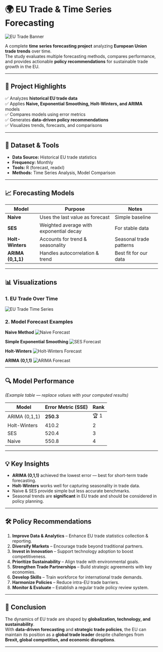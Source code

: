 # 🌍 EU Trade & Time Series Forecasting

![EU Trade Banner](images/banner.png) <!-- Optional: Add a banner image here -->

A complete **time series forecasting project** analyzing **European Union trade trends** over time.  
The study evaluates multiple forecasting methods, compares performance, and provides actionable **policy recommendations** for sustainable trade growth in the EU.

---

## 📌 Project Highlights

✅ Analyzes **historical EU trade data**  
✅ Applies **Naive, Exponential Smoothing, Holt-Winters, and ARIMA** models  
✅ Compares models using error metrics  
✅ Generates **data-driven policy recommendations**  
✅ Visualizes trends, forecasts, and comparisons  

---

## 📂 Dataset & Tools

- **Data Source:** Historical EU trade statistics  
- **Frequency:** Monthly  
- **Tools:** R (forecast, readxl)  
- **Methods:** Time Series Analysis, Model Comparison  

---

## 📈 Forecasting Models

| Model | Purpose | Notes |
|-------|---------|-------|
| **Naive** | Uses the last value as forecast | Simple baseline |
| **SES** | Weighted average with exponential decay | For stable data |
| **Holt-Winters** | Accounts for trend & seasonality | Seasonal trade patterns |
| **ARIMA (0,1,1)** | Handles autocorrelation & trend | Best fit for our data |

---

## 📊 Visualizations

### 1. EU Trade Over Time
![EU Trade Time Series](images/eu_trade_ts.png)

### 2. Model Forecast Examples

**Naive Method**
![Naive Forecast](images/naive_forecast.png)

**Simple Exponential Smoothing**
![SES Forecast](images/ses_forecast.png)

**Holt-Winters**
![Holt-Winters Forecast](images/holt_winters_forecast.png)

**ARIMA (0,1,1)**
![ARIMA Forecast](images/arima_forecast.png)

---

## 🔍 Model Performance

*(Example table — replace values with your computed results)*

| Model | Error Metric (SSE) | Rank |
|-------|--------------------|------|
| ARIMA (0,1,1) | **250.3** | 🏆 1 |
| Holt-Winters | 410.2 | 2 |
| SES | 520.4 | 3 |
| Naive | 550.8 | 4 |

---

## 💡 Key Insights

- **ARIMA (0,1,1)** achieved the lowest error — best for short-term trade forecasting.  
- **Holt-Winters** works well for capturing seasonality in trade data.  
- Naive & SES provide simple but less accurate benchmarks.  
- Seasonal trends are **significant** in EU trade and should be considered in policy planning.

---

## 🛠 Policy Recommendations

1. **Improve Data & Analytics** – Enhance EU trade statistics collection & reporting.  
2. **Diversify Markets** – Encourage trade beyond traditional partners.  
3. **Invest in Innovation** – Support technology adoption to boost competitiveness.  
4. **Prioritize Sustainability** – Align trade with environmental goals.  
5. **Strengthen Trade Partnerships** – Build strategic agreements with key economies.  
6. **Develop Skills** – Train workforce for international trade demands.  
7. **Harmonize Policies** – Reduce intra-EU trade barriers.  
8. **Monitor & Evaluate** – Establish a regular trade policy review system.  

---

## 📜 Conclusion

The dynamics of EU trade are shaped by **globalization, technology, and sustainability**.  
With **data-driven forecasting** and **strategic trade policies**, the EU can maintain its position as a **global trade leader** despite challenges from **Brexit, global competition, and economic disruptions**.

---
